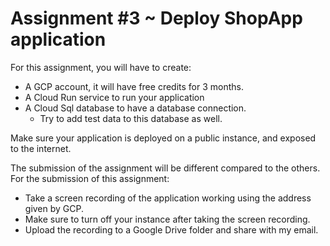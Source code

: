 # Assignment #3 ~ Deploy ShopApp application

For this assignment, you will have to create:

* A GCP account, it will have free credits for 3 months.
* A Cloud Run service to run your application
* A Cloud Sql database to have a database connection.
  * Try to add test data to this database as well.

Make sure your application is deployed on a public instance, and exposed to the internet.

The submission of the assignment will be different compared to the others. For the submission of this assignment:

* Take a screen recording of the application working using the address given by GCP.
* Make sure to turn off your instance after taking the screen recording.
* Upload the recording to a Google Drive folder and share with my email.
